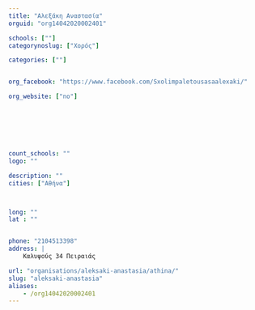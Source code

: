 ```yaml
---
title: "Αλεξάκη Αναστασία"
orguid: "org14042020002401"

schools: [""]
categorynoslug: ["Χορός"]

categories: [""]


org_facebook: "https://www.facebook.com/Sxolimpaletousasaalexaki/"

org_website: ["no"]







count_schools: ""
logo: ""

description: ""
cities: ["Αθήνα"]



long: ""
lat : ""


phone: "2104513398"
address: |
    Καλυψούς 34 Πειραιάς

url: "organisations/aleksaki-anastasia/athina/"
slug: "aleksaki-anastasia"
aliases:
    - /org14042020002401
---
```



